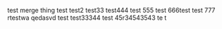 test merge thing
test
test2
test33
test444
test 555
test 666test
test 777
rtestwa qedasvd
test
test33344
test 45r34543543
te t 
